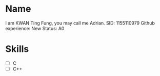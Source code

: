 # Name
I am KWAN Ting Fung,
you may call me Adrian.
SID: 1155110979
Github experience: New
Status: A0

# Skills
- [ ] C 
- [ ] C++
